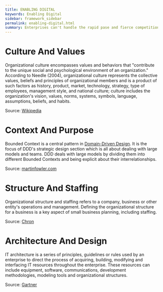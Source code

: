 ```yaml
---
title: ENABLING DIGITAL
keywords: Enabling Digital
sidebar: framework_sidebar
permalink: enabling-digital.html
summary: Enterprises can't handle the rapid pase and fierce competition in the digital market place without changing the very core it's built upon.
---
```


# Culture And Values
Organizational culture encompasses values and behaviors that "contribute to the unique social and psychological environment of an organization." According to Needle (2004), organizational culture represents the collective values, beliefs and principles of organizational members and is a product of such factors as history, product, market, technology, strategy, type of employees, management style, and national culture; culture includes the organization's vision, values, norms, systems, symbols, language, assumptions, beliefs, and habits.

Source: [Wikipedia](https://en.wikipedia.org/wiki/Organizational_culture)

# Context And Purpose
Bounded Context is a central pattern in [Domain-Driven Design](https://en.wikipedia.org/wiki/Domain-driven_design). It is the focus of DDD's strategic design section which is all about dealing with large models and teams. DDD deals with large models by dividing them into different Bounded Contexts and being explicit about their interrelationships.

Source: [martinfowler.com](http://martinfowler.com/bliki/BoundedContext.html)

# Structure And Staffing
Organizational structure and staffing refers to a company, business or other entity's operations and management. Defining the organizational structure for a business is a key aspect of small business planning, including staffing.

Source: [Chron](http://smallbusiness.chron.com/organizational-structure-staffing-10875.html)

# Architecture And Design
IT architecture is a series of principles, guidelines or rules used by an enterprise to direct the process of acquiring, building, modifying and interfacing IT resources throughout the enterprise. These resources can include equipment, software, communications, development methodologies, modeling tools and organizational structures.

Source: [Gartner](http://www.gartner.com/it-glossary/architecture/)
